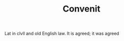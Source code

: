 ---
title: Convenit
letter: C
permalink: "/definitions/bld-convenit.html"
body: Lat in clvll and old English law. It is agreed; it was agreed
published_at: '2018-07-07'
source: Black's Law Dictionary 2nd Ed (1910)
layout: post
---